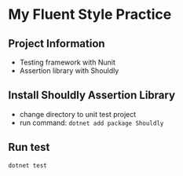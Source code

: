 # My Fluent Style Practice

## Project Information

- Testing framework with Nunit
- Assertion library with Shouldly

## Install Shouldly Assertion Library

- change directory to unit test project
- run command: `dotnet add package Shouldly`

## Run test

```sh
dotnet test
```
